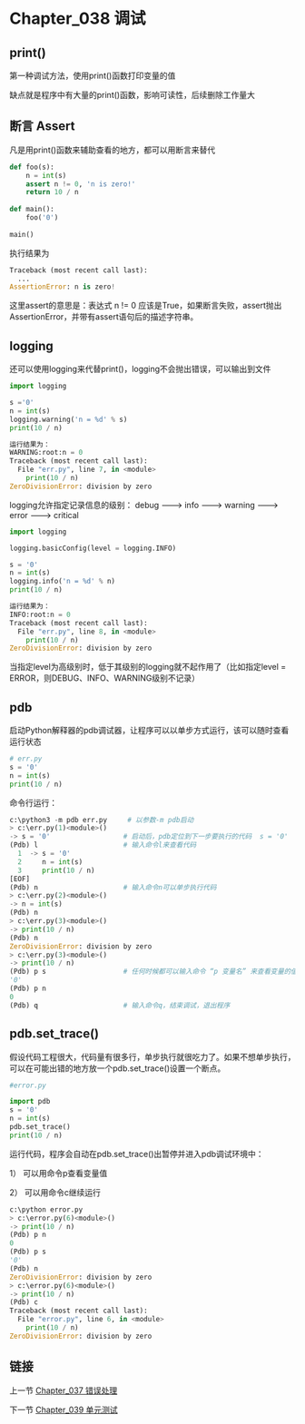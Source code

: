 # Chapter_038   调试

## print()

第一种调试方法，使用print()函数打印变量的值

缺点就是程序中有大量的print()函数，影响可读性，后续删除工作量大


## 断言 Assert

凡是用print()函数来辅助查看的地方，都可以用断言来替代

```python
def foo(s):
    n = int(s)
    assert n != 0, 'n is zero!'
    return 10 / n
    
def main():
    foo('0')
    
main()
```

执行结果为

```python
Traceback (most recent call last):
  ...
AssertionError: n is zero!
```

这里assert的意思是：表达式 n != 0 应该是True，如果断言失败，assert抛出AssertionError，并带有assert语句后的描述字符串。


## logging

还可以使用logging来代替print()，logging不会抛出错误，可以输出到文件

```python
import logging

s ='0'
n = int(s)
logging.warning('n = %d' % s)
print(10 / n)

运行结果为：
WARNING:root:n = 0
Traceback (most recent call last):
  File "err.py", line 7, in <module>
    print(10 / n)
ZeroDivisionError: division by zero
```

logging允许指定记录信息的级别：  debug ---\> info ---\> warning ---\> error ---\> critical

```python
import logging

logging.basicConfig(level = logging.INFO)

s = '0'
n = int(s)
logging.info('n = %d' % n)
print(10 / n)

运行结果为：
INFO:root:n = 0
Traceback (most recent call last):
  File "err.py", line 8, in <module>
    print(10 / n)
ZeroDivisionError: division by zero
```

当指定level为高级别时，低于其级别的logging就不起作用了（比如指定level = ERROR，则DEBUG、INFO、WARNING级别不记录）


## pdb

启动Python解释器的pdb调试器，让程序可以以单步方式运行，该可以随时查看运行状态

```python
# err.py
s = '0'
n = int(s)
print(10 / n)
```

命令行运行：

```python
c:\python3 -m pdb err.py     # 以参数-m pdb启动
> c:\err.py(1)<module>()
-> s = '0'                  # 启动后，pdb定位到下一步要执行的代码  s = '0'
(Pdb) l                     # 输入命令l来查看代码
  1  -> s = '0'
  2     n = int(s)
  3     print(10 / n)
[EOF]
(Pdb) n                     # 输入命令n可以单步执行代码
> c:\err.py(2)<module>()
-> n = int(s)
(Pdb) n
> c:\err.py(3)<module>()
-> print(10 / n)
(Pdb) n
ZeroDivisionError: division by zero
> c:\err.py(3)<module>()
-> print(10 / n)
(Pdb) p s                   # 任何时候都可以输入命令 “p 变量名” 来查看变量的值
'0'
(Pdb) p n
0
(Pdb) q                     # 输入命令q，结束调试，退出程序
```


## pdb.set_trace()

假设代码工程很大，代码量有很多行，单步执行就很吃力了。如果不想单步执行，可以在可能出错的地方放一个pdb.set_trace()设置一个断点。

```python
#error.py

import pdb
s = '0'
n = int(s)
pdb.set_trace()
print(10 / n)
```

运行代码，程序会自动在pdb.set_trace()出暂停并进入pdb调试环境中：

1） 可以用命令p查看变量值

2） 可以用命令c继续运行

```python
c:\python error.py
> c:\error.py(6)<module>()
-> print(10 / n)
(Pdb) p n
0
(Pdb) p s
'0'
(Pdb) n
ZeroDivisionError: division by zero
> c:\error.py(6)<module>()
-> print(10 / n)
(Pdb) c
Traceback (most recent call last):
  File "error.py", line 6, in <module>
    print(10 / n)
ZeroDivisionError: division by zero
```


## 链接

上一节 [Chapter_037 错误处理](https://github.com/nizo2010/Study_Python_lxf/blob/master/Chapter_037.md "Chapter_037 错误处理")

下一节 [Chapter_039 单元测试](https://github.com/nizo2010/Study_Python_lxf/blob/master/Chapter_039.md "Chapter_039 单元测试")

